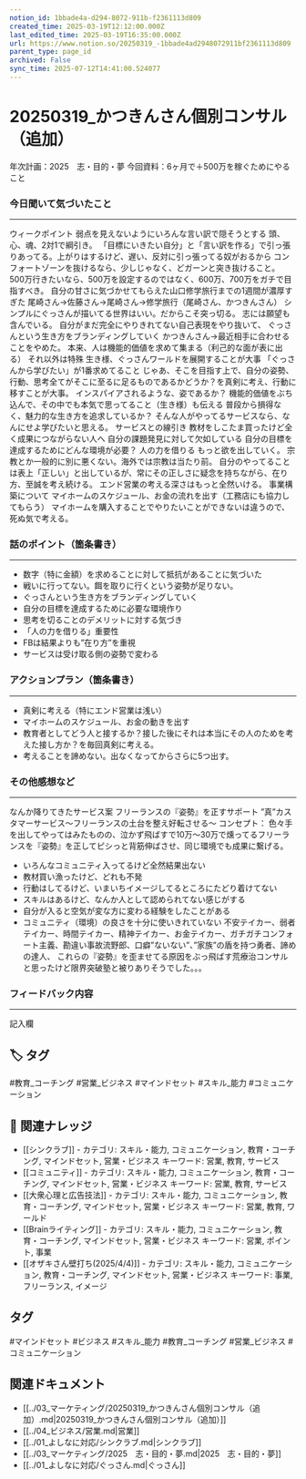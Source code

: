 ```yaml
---
notion_id: 1bbade4a-d294-8072-911b-f2361113d809
created_time: 2025-03-19T12:12:00.000Z
last_edited_time: 2025-03-19T16:35:00.000Z
url: https://www.notion.so/20250319_-1bbade4ad2948072911bf2361113d809
parent_type: page_id
archived: False
sync_time: 2025-07-12T14:41:00.524077
---
```


# 20250319_かつきんさん個別コンサル（追加）

年次計画：2025　志・目的・夢 
今回資料：6ヶ月で＋500万を稼ぐためにやること 
### 今日聞いて気づいたこと
---
ウィークポイント
弱点を見えないようにいろんな言い訳で隠そうとする
頭、心、魂、2対1で綱引き。
「目標にいきたい自分」と「言い訳を作る」で引っ張りあってる。上がりはするけど、遅い、反対に引っ張ってる奴がおるから
コンフォートゾーンを抜けるなら、少しじゃなく、どガーンと突き抜けること。
500万行きたいなら、500万を設定するのではなく、600万、700万をガチで目指すべき。
自分の甘さに気づかせてもらえた山口修学旅行までの1週間が濃厚すぎた
尾崎さん→佐藤さん→尾崎さん→修学旅行（尾崎さん、かつきんさん）
シンプルにぐっさんが描いてる世界はいい。だからこそ突っ切る。
志には願望も含んでいる。
自分がまだ完全にやりきれてない自己表現をやり抜いて、
ぐっさんという生き方をブランディングしていく
かつきんさん→最近相手に合わせることをやめた。
本来、人は機能的価値を求めて集まる（利己的な面が表に出る）
それ以外は特殊
生き様、ぐっさんワールドを展開することが大事
「ぐっさんから学びたい」が1番求めてること
じゃあ、そこを目指す上で、自分の姿勢、行動、思考全てがそこに至るに足るものであるかどうか？を真剣に考え、行動に移すことが大事。
インスパイアされるような、姿であるか？
機能的価値をぶち込んで、その中でも本気で思ってること（生き様）も伝える
普段から損得なく、魅力的な生き方を追求しているか？
そんな人がやってるサービスなら、なんにせよ学びたいと思える。
サービスとの線引き
教材をしこたま買ったけど全く成果につながらない人へ
自分の課題発見に対して欠如している
自分の目標を達成するためにどんな環境が必要？
人の力を借りる
もっと欲を出していく。
宗教とか一般的に別に悪くない。海外では宗教は当たり前。
自分のやってることは表上「正しい」と出しているが、常にその正しさに疑念を持ちながら、在り方、至誠を考え続ける。
エンド営業の考える深さはもっと全然いける。
事業構築について
マイホームのスケジュール、お金の流れを出す（工務店にも協力してもらう）
マイホームを購入することでやりたいことができないは違うので、
死ぬ気で考える。
### 話のポイント（箇条書き）
---
- 数字（特に金額）を求めることに対して抵抗があることに気づいた
- 戦いに行ってない。餌を取りに行くという姿勢が足りない。
- ぐっさんという生き方をブランディングしていく
- 自分の目標を達成するために必要な環境作り
- 思考を切ることのデメリットに対する気づき
- 「人の力を借りる」重要性
- FBは結果よりも”在り方”を重視
- サービスは受け取る側の姿勢で変わる
### アクションプラン（箇条書き）
---
- 真剣に考える（特にエンド営業は浅い）
- マイホームのスケジュール、お金の動きを出す
- 教育者としてどう人と接するか？接した後にそれは本当にその人のためを考えた接し方か？を毎回真剣に考える。
- 考えることを諦めない。出なくなってからさらに5つ出す。
### その他感想など
---
なんか降りてきたサービス案
フリーランスの『姿勢』を正すサポート
”真”カスタマーサービス〜フリーランスの土台を整え好転させる〜
コンセプト：
色々手を出してやってはみたものの、泣かず飛ばすで10万〜30万で燻ってるフリーランスを『姿勢』を正してピシっと背筋伸ばさせ、同じ環境でも成果に繋げる。
- いろんなコミュニティ入ってるけど全然結果出ない
- 教材買い漁ったけど、どれも不発
- 行動はしてるけど、いまいちイメージしてるところにたどり着けてない
- スキルはあるけど、なんか人として認められてない感じがする
- 自分が入ると空気が変な方に変わる経験をしたことがある
- コミュニティ（環境）の良さを十分に使いきれていない
不安テイカー、弱者テイカー、時間テイカー、精神テイカー、お金テイカー、ガチガチコンフォート主義、勘違い事故流野郎、口癖”ないない”、”家族”の盾を持つ勇者、諦めの達人、
これらの『姿勢』を歪ませてる原因をぶっ飛ばす荒療治コンサル
と思ったけど限界突破塾と被りありそうでした。。。
### フィードバック内容
---
記入欄

## 🏷️ タグ
#教育_コーチング #営業_ビジネス #マインドセット #スキル_能力 #コミュニケーション

## 🔗 関連ナレッジ
- [[シンクラブ]] - カテゴリ: スキル・能力, コミュニケーション, 教育・コーチング, マインドセット, 営業・ビジネス キーワード: 営業, 教育, サービス
- [[コミュニティ]] - カテゴリ: スキル・能力, コミュニケーション, 教育・コーチング, マインドセット, 営業・ビジネス キーワード: 営業, 教育, サービス
- [[大衆心理と広告技法]] - カテゴリ: スキル・能力, コミュニケーション, 教育・コーチング, マインドセット, 営業・ビジネス キーワード: 営業, 教育, ワールド
- [[Brainライティング]] - カテゴリ: スキル・能力, コミュニケーション, 教育・コーチング, マインドセット, 営業・ビジネス キーワード: 営業, ポイント, 事業
- [[オザキさん壁打ち(2025/4/4)]] - カテゴリ: スキル・能力, コミュニケーション, 教育・コーチング, マインドセット, 営業・ビジネス キーワード: 事業, フリーランス, イメージ


## タグ

#マインドセット #ビジネス #スキル_能力 #教育_コーチング #営業_ビジネス #コミュニケーション 

## 関連ドキュメント

- [[../03_マーケティング/20250319_かつきんさん個別コンサル（追加）.md|20250319_かつきんさん個別コンサル（追加）]]
- [[../04_ビジネス/営業.md|営業]]
- [[../01_よしなに対応/シンクラブ.md|シンクラブ]]
- [[../03_マーケティング/2025　志・目的・夢.md|2025　志・目的・夢]]
- [[../01_よしなに対応/ぐっさん.md|ぐっさん]]

